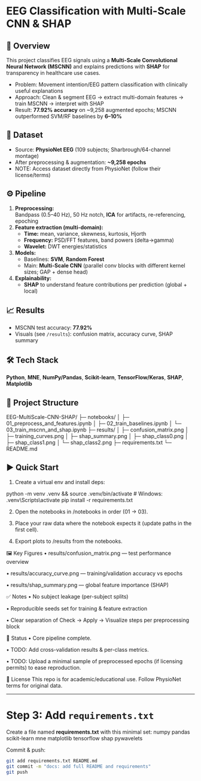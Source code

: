 # EEG Classification with Multi-Scale CNN & SHAP

## 📌 Overview
This project classifies EEG signals using a **Multi-Scale Convolutional Neural Network (MSCNN)** and explains predictions with **SHAP** for transparency in healthcare use cases.

- Problem: Movement intention/EEG pattern classification with clinically useful explanations  
- Approach: Clean & segment EEG → extract multi-domain features → train MSCNN → interpret with SHAP  
- Result: **77.92% accuracy** on ~9,258 augmented epochs; MSCNN outperformed SVM/RF baselines by **6–10%**

## 🧠 Dataset
- Source: **PhysioNet EEG** (109 subjects; Sharbrough/64-channel montage)  
- After preprocessing & augmentation: **~9,258 epochs**  
- NOTE: Access dataset directly from PhysioNet (follow their license/terms)

## ⚙️ Pipeline
1. **Preprocessing:**  
   Bandpass (0.5–40 Hz), 50 Hz notch, **ICA** for artifacts, re-referencing, epoching  
2. **Feature extraction (multi-domain):**  
   - **Time:** mean, variance, skewness, kurtosis, Hjorth  
   - **Frequency:** PSD/FFT features, band powers (delta→gamma)  
   - **Wavelet:** DWT energies/statistics  
3. **Models:**  
   - Baselines: **SVM**, **Random Forest**  
   - Main: **Multi-Scale CNN** (parallel conv blocks with different kernel sizes; GAP + dense head)  
4. **Explainability:**  
   - **SHAP** to understand feature contributions per prediction (global + local)

## 📈 Results
- MSCNN test accuracy: **77.92%**  
- Visuals (see `/results`): confusion matrix, accuracy curve, SHAP summary

## 🛠 Tech Stack
**Python**, **MNE**, **NumPy/Pandas**, **Scikit-learn**, **TensorFlow/Keras**, **SHAP**, **Matplotlib**

## 📂 Project Structure

EEG-MultiScale-CNN-SHAP/
├─ notebooks/
│ ├─ 01_preprocess_and_features.ipynb
│ ├─ 02_train_baselines.ipynb
│ └─ 03_train_mscnn_and_shap.ipynb
├─ results/
│ ├─ confusion_matrix.png
│ ├─ training_curves.png
│ ├─ shap_summary.png
│ ├─ shap_class0.png
│ ├─ shap_class1.png
│ └─ shap_class2.png
├─ requirements.txt
└─ README.md

## ▶️ Quick Start
1) Create a virtual env and install deps:

python -m venv .venv && source .venv/bin/activate  # Windows: .venv\Scripts\activate
pip install -r requirements.txt

2) Open the notebooks in /notebooks in order (01 → 03).

3) Place your raw data where the notebook expects it (update paths in the first cell).

4) Export plots to /results from the notebooks.

🖼 Key Figures
• results/confusion_matrix.png — test performance overview

• results/accuracy_curve.png — training/validation accuracy vs epochs

• results/shap_summary.png — global feature importance (SHAP)

✅ Notes
• No subject leakage (per-subject splits)

• Reproducible seeds set for training & feature extraction

• Clear separation of Check → Apply → Visualize steps per preprocessing block

📢 Status
• Core pipeline complete.

• TODO: Add cross-validation results & per-class metrics.

• TODO: Upload a minimal sample of preprocessed epochs (if licensing permits) to ease reproduction.

📜 License
This repo is for academic/educational use. Follow PhysioNet terms for original data.

---

# Step 3: Add `requirements.txt`

Create a file named **requirements.txt** with this minimal set:
numpy
pandas
scikit-learn
mne
matplotlib
tensorflow
shap
pywavelets


Commit & push:
```bash
git add requirements.txt README.md
git commit -m "docs: add full README and requirements"
git push


